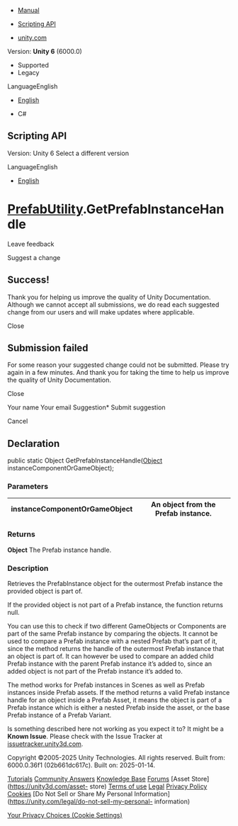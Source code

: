 [ ]()

  * [Manual](../Manual/index.html)
  * [Scripting API](../ScriptReference/index.html)

  * [unity.com](https://unity.com/)

Version: **Unity 6** (6000.0)

  * Supported
  * Legacy

LanguageEnglish

  * [English]()

  * C#

[ ](https://docs.unity3d.com)

## Scripting API

Version: Unity 6 Select a different version

LanguageEnglish

  * [English]()

#  [PrefabUtility](PrefabUtility.html).GetPrefabInstanceHandle

Leave feedback

Suggest a change

## Success!

Thank you for helping us improve the quality of Unity Documentation. Although
we cannot accept all submissions, we do read each suggested change from our
users and will make updates where applicable.

Close

## Submission failed

For some reason your suggested change could not be submitted. Please <a>try
again</a> in a few minutes. And thank you for taking the time to help us
improve the quality of Unity Documentation.

Close

Your name Your email Suggestion* Submit suggestion

Cancel

[ ]()

## Declaration

public static Object GetPrefabInstanceHandle([Object](Object.html)
instanceComponentOrGameObject);

### Parameters

instanceComponentOrGameObject | An object from the Prefab instance.  
---|---  
  
### Returns

**Object** The Prefab instance handle.

### Description

Retrieves the PrefabInstance object for the outermost Prefab instance the
provided object is part of.

If the provided object is not part of a Prefab instance, the function returns
null.  
  
You can use this to check if two different GameObjects or Components are part
of the same Prefab instance by comparing the objects. It cannot be used to
compare a Prefab instance with a nested Prefab that’s part of it, since the
method returns the handle of the outermost Prefab instance that an object is
part of. It can however be used to compare an added child Prefab instance with
the parent Prefab instance it’s added to, since an added object is not part of
the Prefab instance it’s added to.  
  
The method works for Prefab instances in Scenes as well as Prefab instances
inside Prefab assets. If the method returns a valid Prefab instance handle for
an object inside a Prefab Asset, it means the object is part of a Prefab
instance which is either a nested Prefab inside the asset, or the base Prefab
instance of a Prefab Variant.

Is something described here not working as you expect it to? It might be a
**Known Issue**. Please check with the Issue Tracker at
[issuetracker.unity3d.com](https://issuetracker.unity3d.com).

Copyright ©2005-2025 Unity Technologies. All rights reserved. Built from:
6000.0.36f1 (02b661dc617c). Built on: 2025-01-14.

[Tutorials](https://unity3d.com/learn) [Community
Answers](https://answers.unity3d.com) [Knowledge
Base](https://support.unity3d.com/hc/en-us)
[Forums](https://forum.unity3d.com) [Asset Store](https://unity3d.com/asset-
store) [Terms of use](https://docs.unity3d.com/Manual/TermsOfUse.html)
[Legal](https://unity.com/legal) [Privacy
Policy](https://unity.com/legal/privacy-policy)
[Cookies](https://unity.com/legal/cookie-policy) [Do Not Sell or Share My
Personal Information](https://unity.com/legal/do-not-sell-my-personal-
information)

[Your Privacy Choices (Cookie Settings)](javascript:void\(0\);)

